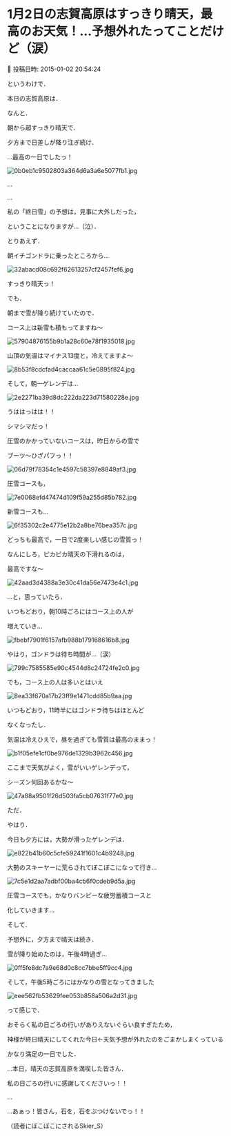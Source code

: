 # 1月2日の志賀高原はすっきり晴天，最高のお天気！…予想外れたってことだけど（涙）

📅 投稿日時: 2015-01-02 20:54:24

というわけで．





本日の志賀高原は．


なんと．


朝から超すっきり晴天で．


夕方まで日差しが降り注ぎ続け．


…最高の一日でしたっ！




![0b0eb1c9502803a364d6a3a6e5077fb1.jpg](images/0b0eb1c9502803a364d6a3a6e5077fb1.jpg)







…


…


私の「終日雪」の予想は，見事に大外しだった，


ということになりますが…（泣）．





とりあえず．


朝イチゴンドラに乗ったところから…




![32abacd08c692f62613257cf2457fef6.jpg](images/32abacd08c692f62613257cf2457fef6.jpg)




すっきり晴天っ！





でも．


朝まで雪が降り続けていたので．


コース上は新雪も積もってますね～




![57904876155b9b1a28c60e78f1935018.jpg](images/57904876155b9b1a28c60e78f1935018.jpg)







山頂の気温はマイナス13度と，冷えてますよ～




![8b53f8cdcfad4caccaa61c5e0895f824.jpg](images/8b53f8cdcfad4caccaa61c5e0895f824.jpg)







そして，朝一ゲレンデは…




![2e2271ba39d8dc222da223d71580228e.jpg](images/2e2271ba39d8dc222da223d71580228e.jpg)




うははっはは！！


シマシマだっ！





圧雪のかかっていないコースは，昨日からの雪で


ブーツ～ひざパフっ！！




![06d79f78354c1e4597c58397e8849af3.jpg](images/06d79f78354c1e4597c58397e8849af3.jpg)







圧雪コースも，




![7e0068efd47474d109f59a255d85b782.jpg](images/7e0068efd47474d109f59a255d85b782.jpg)




新雪コースも…




![6f35302c2e4775e12b2a8be76bea357c.jpg](images/6f35302c2e4775e12b2a8be76bea357c.jpg)




どっちも最高で，一日で2度楽しい感じの雪質っ！





なんにしろ，ピカピカ晴天の下滑れるのは，


最高ですな～




![42aad3d4388a3e30c41da56e7473e4c1.jpg](images/42aad3d4388a3e30c41da56e7473e4c1.jpg)







…と，思っていたら．


いつもどおり，朝10時ごろにはコース上の人が


増えていき…




![fbebf7901f6157afb988b179168616b8.jpg](images/fbebf7901f6157afb988b179168616b8.jpg)




やはり，ゴンドラは待ち時間が…（涙）




![799c7585585e90c4544d8c24724fe2c0.jpg](images/799c7585585e90c4544d8c24724fe2c0.jpg)







でも，コース上の人は多いとはいえ




![8ea33f670a17b23ff9e1471cdd85b9aa.jpg](images/8ea33f670a17b23ff9e1471cdd85b9aa.jpg)




いつもどおり，11時半にはゴンドラ待ちはほとんど


なくなったし．





気温は冷えひえで，昼を過ぎても雪質は最高のままっ！




![b1f05efe1cf0be976de1329b3962c456.jpg](images/b1f05efe1cf0be976de1329b3962c456.jpg)




ここまで天気がよく，雪がいいゲレンデって，


シーズン何回あるかな～




![47a88a9501f26d503fa5cb07631f77e0.jpg](images/47a88a9501f26d503fa5cb07631f77e0.jpg)







ただ．


やはり．


今日も夕方には，大勢が滑ったゲレンデは．




![e822b41b60c5cfe59241f1601c4b9248.jpg](images/e822b41b60c5cfe59241f1601c4b9248.jpg)




大勢のスキーヤーに荒らされてぼこぼこになって行き…




![7c5e1d2aa7adbf00ba4cb6f0cdeb9d5a.jpg](images/7c5e1d2aa7adbf00ba4cb6f0cdeb9d5a.jpg)




圧雪コースでも，かなりバンピーな疲労蓄積コースと


化していきます…





そして．


予想外に，夕方まで晴天は続き．


雪が降り始めたのは，午後4時過ぎ…




![0ff5fe8dc7a9e68d0c8cc7bbe5ff9cc4.jpg](images/0ff5fe8dc7a9e68d0c8cc7bbe5ff9cc4.jpg)




そして，午後5時ごろにはかなりの雪となってきました




![eee562fb53629fee053b858a506a2d31.jpg](images/eee562fb53629fee053b858a506a2d31.jpg)







って感じで．


おそらく私の日ごろの行いがありえないぐらい良すぎたため，


神様が終日晴天にしてくれた今日←天気予想が外れたのをごまかしまくっている


かなり満足の一日でした．


…本日，晴天の志賀高原を満喫した皆さん．


私の日ごろの行いに感謝してくださいっ！！


…


…あぁっ！皆さん，石を，石をぶつけないでっ！！


（読者にぼこぼこにされるSkier_S）
